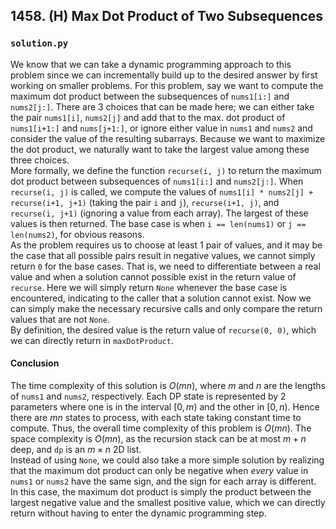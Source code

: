 ## 1458. (H) Max Dot Product of Two Subsequences
 
### `solution.py`
We know that we can take a dynamic programming approach to this problem since we can incrementally build up to the desired answer by first working on smaller problems. For this problem, say we want to compute the maximum dot product between the subsequences of `nums1[i:]` and `nums2[j:]`. There are 3 choices that can be made here; we can either take the pair `nums1[i]`, `nums2[j]` and add that to the max. dot product of `nums1[i+1:]` and `nums[j+1:]`, or ignore either value in `nums1` and `nums2` and consider the value of the resulting subarrays. Because we want to maximize the dot product, we naturally want to take the largest value among these three choices.  
More formally, we define the function `recurse(i, j)` to return the maximum dot product between subsequences of `nums1[i:]` and `nums2[j:]`. When `recurse(i, j)` is called, we compute the values of `nums1[i] * nums2[j] + recurse(i+1, j+1)` (taking the pair `i` and `j`), `recurse(i+1, j)`, and `recurse(i, j+1)` (ignoring a value from each array). The largest of these values is then returned. The base case is when `i == len(nums1)` or `j == len(nums2)`, for obvious reasons.  
As the problem requires us to choose at least 1 pair of values, and it may be the case that all possible pairs result in negative values, we cannot simply return `0` for the base cases. That is, we need to differentiate between a real value and when a solution cannot possible exist in the return value of `recurse`. Here we will simply return `None` whenever the base case is encountered, indicating to the caller that a solution cannot exist. Now we can simply make the necessary recursive calls and only compare the return values that are not `None`.  
By definition, the desired value is the return value of `recurse(0, 0)`, which we can directly return in `maxDotProduct`.  

#### Conclusion
The time complexity of this solution is $O(mn)$, where $m$ and $n$ are the lengths of `nums1` and `nums2`, respectively. Each DP state is represented by 2 parameters where one is in the interval $[0, m)$ and the other in $[0, n)$. Hence there are $mn$ states to process, with each state taking constant time to compute. Thus, the overall time complexity of this problem is $O(mn)$. The space complexity is $O(mn)$, as the recursion stack can be at most $m + n$ deep, and `dp` is an $m\times n$ 2D list.  
Instead of using `None`, we could also take a more simple solution by realizing that the maximum dot product can only be negative when *every* value in `nums1` or `nums2` have the same sign, and the sign for each array is different. In this case, the maximum dot product is simply the product between the largest negative value and the smallest positive value, which we can directly return without having to enter the dynamic programming step.  
  

